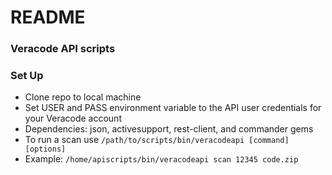 # README #

### Veracode API scripts ###

### Set Up ###

* Clone repo to local machine
* Set USER and PASS environment variable to the API user credentials for your Veracode account
* Dependencies: json, activesupport, rest-client, and commander gems 
* To run a scan use `/path/to/scripts/bin/veracodeapi [command] [options]`
* Example: `/home/apiscripts/bin/veracodeapi scan 12345 code.zip`